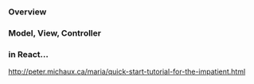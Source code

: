 ### Overview


### Model, View, Controller


### in React...


http://peter.michaux.ca/maria/quick-start-tutorial-for-the-impatient.html